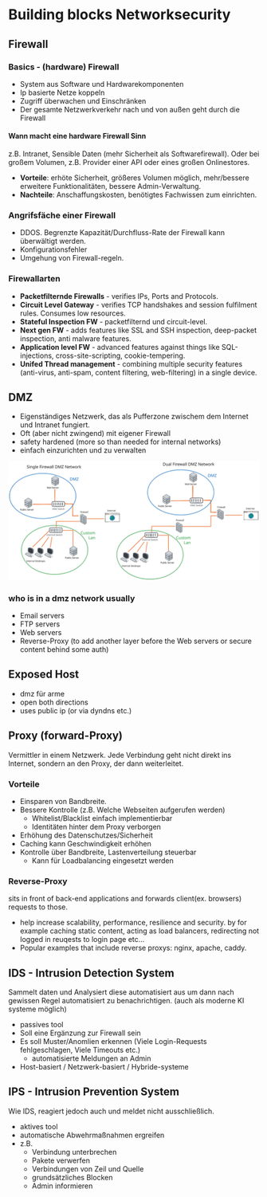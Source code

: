 # Building blocks Networksecurity


## Firewall

### Basics - (hardware) Firewall
- System aus Software und Hardwarekomponenten
- Ip basierte Netze koppeln
- Zugriff überwachen und Einschränken
- Der gesamte Netzwerkverkehr nach und von außen geht durch die Firewall

#### Wann macht eine hardware Firewall Sinn
z.B. Intranet, Sensible Daten (mehr Sicherheit als Softwarefirewall). Oder bei großem Volumen, z.B. Provider einer API oder eines großen Onlinestores.
- **Vorteile**: erhöte Sicherheit, größeres Volumen möglich, mehr/bessere erweitere Funktionalitäten, bessere Admin-Verwaltung.
- **Nachteile**: Anschaffungskosten, benötigtes Fachwissen zum einrichten.

### Angrifsfäche einer Firewall
- DDOS. Begrenzte Kapazität/Durchfluss-Rate der Firewall kann überwältigt werden.
- Konfigurationsfehler
- Umgehung von Firewall-regeln.

### Firewallarten
- **Packetfilternde Firewalls** - verifies IPs, Ports and Protocols.
- **Circuit Level Gateway** - verifies TCP handshakes and session fulfilment rules. Consumes low resources.
- **Stateful Inspection FW** - packetfilternd und circuit-level.
- **Next gen FW** - adds features like SSL and SSH inspection, deep-packet inspection, anti malware features.
- **Application level FW** - advanced features against things like SQL-injections, cross-site-scripting, cookie-tempering.
- **Unifed Thread management** - combining multiple security features (anti-virus, anti-spam, content filtering, web-filtering) in a single device.

## DMZ
- Eigenständiges Netzwerk, das als Pufferzone zwischem dem Internet und Intranet fungiert.
- Oft (aber nicht zwingend) mit eigener Firewall
- safety hardened (more so than needed for internal networks)
- einfach einzurichten und zu verwalten


![dmz picture](./DMZ.excalidraw.svg)

### who is in a dmz network usually
- Email servers
- FTP servers
- Web servers
- Reverse-Proxy (to add another layer before the Web servers or secure content behind some auth)



## Exposed Host
- dmz für arme
- open both directions
- uses public ip (or via dyndns etc.)

## Proxy (forward-Proxy)
Vermittler in einem Netzwerk. Jede Verbindung geht nicht direkt ins Internet, sondern an den Proxy, der dann weiterleitet.

### Vorteile
- Einsparen von Bandbreite.
- Bessere Kontrolle (z.B. Welche Webseiten aufgerufen werden)
    - Whitelist/Blacklist einfach implementierbar
    - Identitäten hinter dem Proxy verborgen
- Erhöhung des Datenschutzes/Sicherheit
- Caching kann Geschwindigkeit erhöhen
- Kontrolle über Bandbreite, Lastenverteilung steuerbar
    - Kann für Loadbalancing eingesetzt werden

### Reverse-Proxy
sits in front of back-end applications and forwards client(ex. browsers) requests to those.
- help increase scalability, performance, resilience and security. by for example caching static content, acting as load balancers, redirecting not logged in reuqests to login page etc...
- Popular examples that include reverse proxys: nginx, apache, caddy.

## IDS - Intrusion Detection System
Sammelt daten und Analysiert diese automatisiert aus um dann nach gewissen Regel automatisiert zu benachrichtigen. (auch als moderne KI systeme möglich)
- passives tool
- Soll eine Ergänzung zur Firewall sein
- Es soll Muster/Anomlien erkennen (Viele Login-Requests fehlgeschlagen, Viele Timeouts etc.)
    - automatisierte Meldungen an Admin
- Host-basiert / Netzwerk-basiert / Hybride-systeme

## IPS - Intrusion Prevention System
Wie IDS, reagiert jedoch auch und meldet nicht ausschließlich.
- aktives tool
- automatische Abwehrmaßnahmen ergreifen
- z.B. 
    - Verbindung unterbrechen
    - Pakete verwerfen
    - Verbindungen von Zeil und Quelle
    - grundsätzliches Blocken
    - Admin informieren

